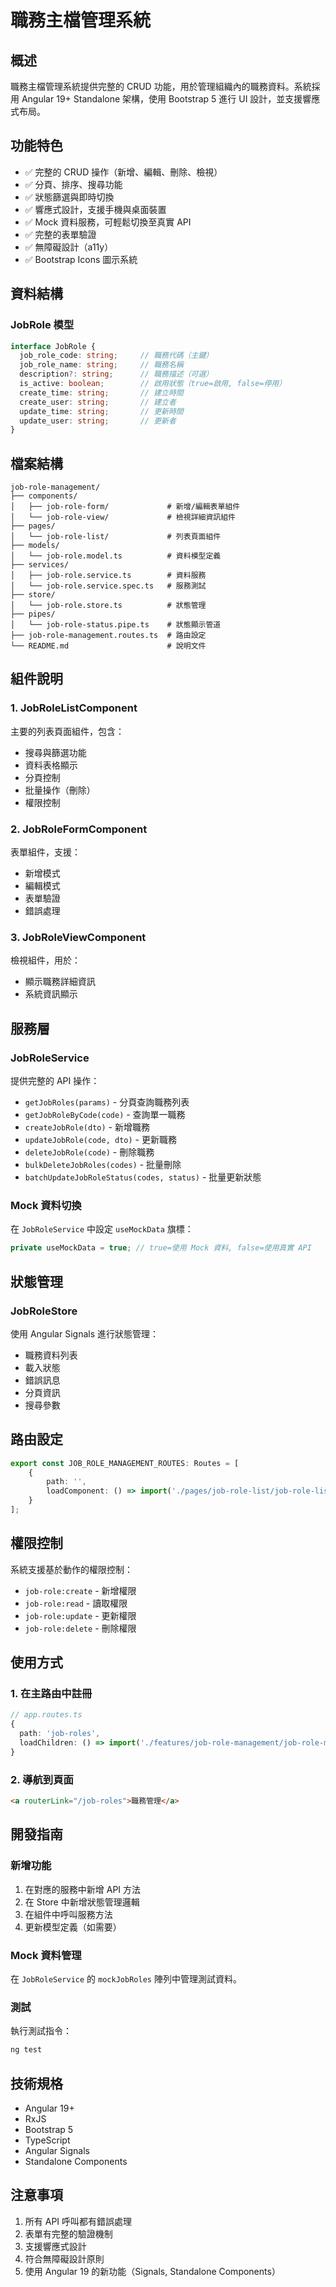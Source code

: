 # 職務主檔管理系統

## 概述
職務主檔管理系統提供完整的 CRUD 功能，用於管理組織內的職務資料。系統採用 Angular 19+ Standalone 架構，使用 Bootstrap 5 進行 UI 設計，並支援響應式布局。

## 功能特色
- ✅ 完整的 CRUD 操作（新增、編輯、刪除、檢視）
- ✅ 分頁、排序、搜尋功能
- ✅ 狀態篩選與即時切換
- ✅ 響應式設計，支援手機與桌面裝置
- ✅ Mock 資料服務，可輕鬆切換至真實 API
- ✅ 完整的表單驗證
- ✅ 無障礙設計（a11y）
- ✅ Bootstrap Icons 圖示系統

## 資料結構

### JobRole 模型
```typescript
interface JobRole {
  job_role_code: string;     // 職務代碼（主鍵）
  job_role_name: string;     // 職務名稱
  description?: string;      // 職務描述（可選）
  is_active: boolean;        // 啟用狀態（true=啟用, false=停用）
  create_time: string;       // 建立時間
  create_user: string;       // 建立者
  update_time: string;       // 更新時間
  update_user: string;       // 更新者
}
```

## 檔案結構
```
job-role-management/
├── components/
│   ├── job-role-form/             # 新增/編輯表單組件
│   └── job-role-view/             # 檢視詳細資訊組件
├── pages/
│   └── job-role-list/             # 列表頁面組件
├── models/
│   └── job-role.model.ts          # 資料模型定義
├── services/
│   ├── job-role.service.ts        # 資料服務
│   └── job-role.service.spec.ts   # 服務測試
├── store/
│   └── job-role.store.ts          # 狀態管理
├── pipes/
│   └── job-role-status.pipe.ts    # 狀態顯示管道
├── job-role-management.routes.ts  # 路由設定
└── README.md                      # 說明文件
```

## 組件說明

### 1. JobRoleListComponent
主要的列表頁面組件，包含：
- 搜尋與篩選功能
- 資料表格顯示
- 分頁控制
- 批量操作（刪除）
- 權限控制

### 2. JobRoleFormComponent
表單組件，支援：
- 新增模式
- 編輯模式
- 表單驗證
- 錯誤處理

### 3. JobRoleViewComponent
檢視組件，用於：
- 顯示職務詳細資訊
- 系統資訊顯示

## 服務層

### JobRoleService
提供完整的 API 操作：
- `getJobRoles(params)` - 分頁查詢職務列表
- `getJobRoleByCode(code)` - 查詢單一職務
- `createJobRole(dto)` - 新增職務
- `updateJobRole(code, dto)` - 更新職務
- `deleteJobRole(code)` - 刪除職務
- `bulkDeleteJobRoles(codes)` - 批量刪除
- `batchUpdateJobRoleStatus(codes, status)` - 批量更新狀態

### Mock 資料切換
在 `JobRoleService` 中設定 `useMockData` 旗標：
```typescript
private useMockData = true; // true=使用 Mock 資料, false=使用真實 API
```

## 狀態管理

### JobRoleStore
使用 Angular Signals 進行狀態管理：
- 職務資料列表
- 載入狀態
- 錯誤訊息
- 分頁資訊
- 搜尋參數

## 路由設定
```typescript
export const JOB_ROLE_MANAGEMENT_ROUTES: Routes = [
    {
        path: '',
        loadComponent: () => import('./pages/job-role-list/job-role-list.component').then(m => m.JobRoleListComponent)
    }
];
```

## 權限控制
系統支援基於動作的權限控制：
- `job-role:create` - 新增權限
- `job-role:read` - 讀取權限
- `job-role:update` - 更新權限
- `job-role:delete` - 刪除權限

## 使用方式

### 1. 在主路由中註冊
```typescript
// app.routes.ts
{
  path: 'job-roles',
  loadChildren: () => import('./features/job-role-management/job-role-management.routes').then(m => m.JOB_ROLE_MANAGEMENT_ROUTES)
}
```

### 2. 導航到頁面
```html
<a routerLink="/job-roles">職務管理</a>
```

## 開發指南

### 新增功能
1. 在對應的服務中新增 API 方法
2. 在 Store 中新增狀態管理邏輯
3. 在組件中呼叫服務方法
4. 更新模型定義（如需要）

### Mock 資料管理
在 `JobRoleService` 的 `mockJobRoles` 陣列中管理測試資料。

### 測試
執行測試指令：
```bash
ng test
```

## 技術規格
- Angular 19+
- RxJS
- Bootstrap 5
- TypeScript
- Angular Signals
- Standalone Components

## 注意事項
1. 所有 API 呼叫都有錯誤處理
2. 表單有完整的驗證機制
3. 支援響應式設計
4. 符合無障礙設計原則
5. 使用 Angular 19 的新功能（Signals, Standalone Components）
